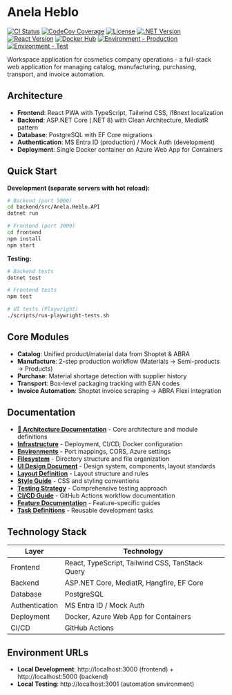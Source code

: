 # Anela Heblo

[![CI Status](https://github.com/onpaj/Anela.Heblo/workflows/🔄%20CI%20with%20Manual%20Staging%20Deployment/badge.svg)](https://github.com/onpaj/Anela.Heblo/actions)
[![CodeCov Coverage](https://codecov.io/gh/onpaj/Anela.Heblo/branch/main/graph/badge.svg)](https://codecov.io/gh/onpaj/Anela.Heblo)
[![License](https://img.shields.io/badge/license-MIT-blue.svg)](LICENSE.md)
[![.NET Version](https://img.shields.io/badge/.NET-8.0-blue.svg)](https://dotnet.microsoft.com/download/dotnet/8.0)
[![React Version](https://img.shields.io/badge/React-18.0-blue.svg)](https://reactjs.org/)
[![Docker Hub](https://img.shields.io/badge/Docker%20Hub-onpaj/heblo-blue.svg)](https://hub.docker.com/r/onpaj/heblo)
[![Environment - Production](https://img.shields.io/badge/Production-Live-green.svg)](https://heblo.anela.cz)
[![Environment - Test](https://img.shields.io/badge/Test-Active-orange.svg)](https://heblo-test.azurewebsites.net)

Workspace application for cosmetics company operations - a full-stack web application for managing catalog, manufacturing, purchasing, transport, and invoice automation.

## Architecture

- **Frontend**: React PWA with TypeScript, Tailwind CSS, i18next localization
- **Backend**: ASP.NET Core (.NET 8) with Clean Architecture, MediatR pattern
- **Database**: PostgreSQL with EF Core migrations
- **Authentication**: MS Entra ID (production) / Mock Auth (development)
- **Deployment**: Single Docker container on Azure Web App for Containers

## Quick Start

**Development (separate servers with hot reload):**
```bash
# Backend (port 5000)
cd backend/src/Anela.Heblo.API
dotnet run

# Frontend (port 3000)
cd frontend
npm install
npm start
```

**Testing:**
```bash
# Backend tests
dotnet test

# Frontend tests  
npm test

# UI tests (Playwright)
./scripts/run-playwright-tests.sh
```

## Core Modules

- **Catalog**: Unified product/material data from Shoptet & ABRA
- **Manufacture**: 2-step production workflow (Materials → Semi-products → Products)
- **Purchase**: Material shortage detection with supplier history
- **Transport**: Box-level packaging tracking with EAN codes
- **Invoice Automation**: Shoptet invoice scraping → ABRA Flexi integration

## Documentation

- **[📘 Architecture Documentation](docs/architecture/📘%20Architecture%20Documentation%20–%20MVP%20Work.md)** - Core architecture and module definitions
- **[Infrastructure](docs/architecture/infrastructure.md)** - Deployment, CI/CD, Docker configuration
- **[Environments](docs/architecture/environments.md)** - Port mappings, CORS, Azure settings
- **[Filesystem](docs/architecture/filesystem.md)** - Directory structure and file organization
- **[UI Design Document](docs/design/ui_design_document.md)** - Design system, components, layout standards
- **[Layout Definition](docs/design/layout_definition.md)** - Layout structure and rules
- **[Style Guide](docs/design/styleguide.md)** - CSS and styling conventions
- **[Testing Strategy](docs/architecture/testing-strategy.md)** - Comprehensive testing approach
- **[CI/CD Guide](docs/CI_WORKFLOW_GUIDE.md)** - GitHub Actions workflow documentation
- **[Feature Documentation](docs/features/)** - Feature-specific guides
- **[Task Definitions](docs/tasks/)** - Reusable development tasks

## Technology Stack

| Layer | Technology |
|-------|------------|
| Frontend | React, TypeScript, Tailwind CSS, TanStack Query |
| Backend | ASP.NET Core, MediatR, Hangfire, EF Core |
| Database | PostgreSQL |
| Authentication | MS Entra ID / Mock Auth |
| Deployment | Docker, Azure Web App for Containers |
| CI/CD | GitHub Actions |

## Environment URLs

- **Local Development**: http://localhost:3000 (frontend) + http://localhost:5000 (backend)
- **Local Testing**: http://localhost:3001 (automation environment)
